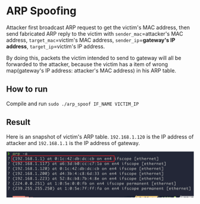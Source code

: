 # ARP Spoofing
Attacker first broadcast ARP request to get the victim's MAC address, 
then send fabricated ARP reply to the victim with `sender_mac`=attacker's MAC address, 
`target_mac`=victim's MAC address, `sender_ip`=**gateway's IP address**, 
`target_ip`=victim's IP address. 

By doing this, packets the victim intended to
send to gateway will all be forwarded to the attacker, because the victim 
has a item of wrong map(gateway's IP address: attacker's MAC address) in his ARP table.


## How to run
Compile and run `sudo ./arp_spoof IF_NAME VICTIM_IP`

## Result
Here is an snapshot of victim's ARP table. `192.168.1.120` is the IP address of attacker and `192.168.1.1` is the IP address of gateway.

![result](https://raw.githubusercontent.com/CrackedPoly/security-practices/main/arp_spoofing/result.png)
